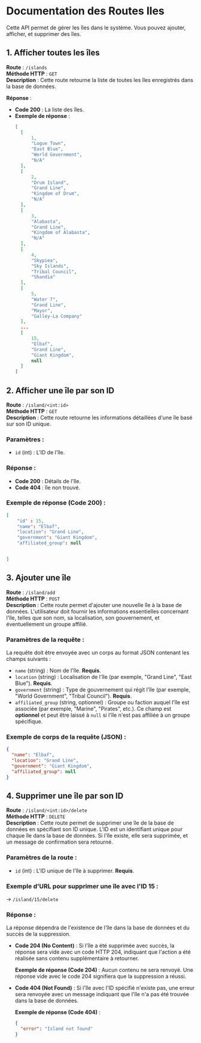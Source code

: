 # Documentation des Routes Iles 

Cette API permet de gérer les îles dans le système. Vous pouvez ajouter, afficher, et supprimer des îles.

## 1. Afficher toutes les îles

**Route** : `/islands`  
**Méthode HTTP** : `GET`  
**Description** : Cette route retourne la liste de toutes les îles enregistrés dans la base de données.

**Réponse** :

- **Code 200** : La liste des îles.
- **Exemple de réponse** :
  ```json
  [
    [
        1,
        "Logue Town",
        "East Blue",
        "World Government",
        "N/A"
    ],
    [
        2,
        "Drum Island",
        "Grand Line",
        "Kingdom of Drum",
        "N/A"
    ],
    [
        3,
        "Alabasta",
        "Grand Line",
        "Kingdom of Alabasta",
        "N/A"
    ],
    [
        4,
        "Skypiea",
        "Sky Islands",
        "Tribal Council",
        "Shandia"
    ],
    [
        5,
        "Water 7",
        "Grand Line",
        "Mayor",
        "Galley-La Company"
    ],
    ...
    [
        15,
        "Elbaf",
        "Grand Line",
        "Giant Kingdom",
        null
    ]
  ]
  ```

## 2. Afficher une île par son ID

**Route** : `/island/<int:id>`  
**Méthode HTTP** : `GET`  
**Description** : Cette route retourne les informations détaillées d'une île basé sur son ID unique.

### Paramètres :

- `id` (int) : L'ID de l'île.

### Réponse :

- **Code 200** : Détails de l'île.
- **Code 404** : île non trouvé.

### Exemple de réponse (Code 200) :

```json
[
    "id" : 15,
    "name": "Elbaf",
    "location": "Grand Line",
    "government": "Giant Kingdom",
    "affiliated_group": null


]
```
## 3. Ajouter une île

**Route** : `/island/add`  
**Méthode HTTP** : `POST`  
**Description** : Cette route permet d'ajouter une nouvelle île à la base de données. L'utilisateur doit fournir les informations essentielles concernant l'île, telles que son nom, sa localisation, son gouvernement, et éventuellement un groupe affilié. 

### Paramètres de la requête :
La requête doit être envoyée avec un corps au format JSON contenant les champs suivants :

- `name` (string) : Nom de l'île. **Requis**.
- `location` (string) : Localisation de l'île (par exemple, "Grand Line", "East Blue"). **Requis**.
- `government` (string) : Type de gouvernement qui régit l'île (par exemple, "World Government", "Tribal Council"). **Requis**.
- `affiliated_group` (string, optionnel) : Groupe ou faction auquel l'île est associée (par exemple, "Marine", "Pirates", etc.). Ce champ est **optionnel** et peut être laissé à `null` si l'île n'est pas affiliée à un groupe spécifique.

### Exemple de corps de la requête (JSON) :

```json
{
  "name": "Elbaf",
  "location": "Grand Line",
  "government": "Giant Kingdom",
  "affiliated_group": null
}
```

## 4. Supprimer une île par son ID

**Route** : `/island/<int:id>/delete`  
**Méthode HTTP** : `DELETE`  
**Description** : Cette route permet de supprimer une île de la base de données en spécifiant son ID unique. L'ID est un identifiant unique pour chaque île dans la base de données. Si l'île existe, elle sera supprimée, et un message de confirmation sera retourné.

### Paramètres de la route :

- `id` (int) : L'ID unique de l'île à supprimer. **Requis**.

### Exemple d'URL pour supprimer une île avec l'ID 15 :

-> `/island/15/delete`

### Réponse :

La réponse dépendra de l'existence de l'île dans la base de données et du succès de la suppression.

- **Code 204 (No Content)** : Si l'île a été supprimée avec succès, la réponse sera vide avec un code HTTP 204, indiquant que l'action a été réalisée sans contenu supplémentaire à retourner.
  
  **Exemple de réponse (Code 204)** :
  Aucun contenu ne sera renvoyé. Une réponse vide avec le code 204 signifiera que la suppression a réussi.

- **Code 404 (Not Found)** : Si l'île avec l'ID spécifié n'existe pas, une erreur sera renvoyée avec un message indiquant que l'île n'a pas été trouvée dans la base de données.
  
  **Exemple de réponse (Code 404)** :
  ```json
  {
    "error": "Island not found"
  }

